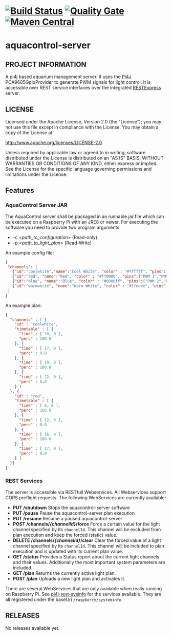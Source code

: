 [![Build Status](https://travis-ci.org/albahrani/aquacontrol-server.svg?branch=master)](https://travis-ci.org/albahrani/aquacontrol-server)
[![Quality Gate](https://sonarqube.com/api/badges/gate?key=com.github.albahrani:aquacontrol-server)](https://sonarqube.com/dashboard/index/com.github.albahrani:aquacontrol-server)
[![Maven Central](https://maven-badges.herokuapp.com/maven-central/com.github.albahrani/aquacontrol-server/badge.svg)](https://maven-badges.herokuapp.com/maven-central/com.github.albahrani/aquacontrol-server)
===============
aquacontrol-server
===============

## PROJECT INFORMATION

A pi4j based aquarium management server. It uses the [Pi4J](https://github.com/Pi4J/pi4j) PCA9685GpioProvider to generate PWM signals for light control. It is accessible over REST service interfaces over the integrated [RESTExpress](https://github.com/RestExpress/RestExpress) server.

## LICENSE
 Licensed under the Apache License, Version 2.0 (the "License");
 you may not use this file except in compliance with the License.
 You may obtain a copy of the License at

 http://www.apache.org/licenses/LICENSE-2.0
  
 Unless required by applicable law or agreed to in writing, software
 distributed under the License is distributed on an "AS IS" BASIS,
 WITHOUT WARRANTIES OR CONDITIONS OF ANY KIND, either express or implied.
 See the License for the specific language governing permissions and
 limitations under the License.

## Features
### AquaControl Server JAR
  The AquaControl server shall be packaged in an runnable jar file which can be executed on a Raspberry Pi with an JRE8 or newer.
  For executing the software you need to provide two program arguments.
  * -c *&lt;path_to_configuration&gt;* (Read-only)
  * -p *&lt;path_to_light_plan&gt;* (Read-Write)

 An example config file:
```json
{
 "channels": [
   {"id":"coolwhite","name":"Cool White", "color" : "#ffffff", "pins": ["PWM 0","PWM 4"]},
   {"id":"red", "name":"Red", "color" : "#ff0000", "pins":["PWM 1","PWM 5"]},
   {"id":"blue", "name":"Blue", "color" : "#0000ff", "pins":["PWM 2","PWM 6"]},
   {"id":"warmwhite", "name":"Warm White", "color" : "#ffeeee", "pins":["PWM 3", "PWM 7"]}   
 ]
}
```

 An example plan:
```json
{
  "channels" : [ {
    "id" : "coolwhite",
    "timetable" : [ {
      "time" : [ 10, 0 ],
      "perc" : 100.0
    }, {
      "time" : [ 17, 0 ],
      "perc" : 0.0
    }, {
      "time" : [ 19, 0 ],
      "perc" : 100.0
    }, {
      "time" : [ 22, 0 ],
      "perc" : 0.0
    } ]    
  }, {
    "id" : "red",
    "timetable" : [ {
      "time" : [ 6, 0 ],
      "perc" : 100.0
    }, {
      "time" : [ 12, 0 ],
      "perc" : 0.0
    }, {
      "time" : [ 16, 0 ],
      "perc" : 100.0
    }, {
      "time" : [ 17, 0 ],
      "perc" : 0.0
    } ]    
  }]
}
```

### REST Services
 The server is accessible via RESTfull Webservices. All Webservices support CORS preflight requests.
 The following WebServices are currently available:
 
 * **PUT /shutdown**
 Stops the aquacontrol-server software
 * **PUT /pause**
 Pause the aquacontrol-server plan execution
 * **PUT /resume**
 Resume a paused aquacontrol-server
 * **POST /channels/*{channelId}*/force**
 Force a certain value for the light channel specified by its `channelId`. This channel will be excluded from plan execution and keep the forced (static) value.
 * **DELETE /channels/*{channelId}*/clear**
 Clear the forced value of a light channel specified by its `channelId`. This channel will be included to plan  execution and is updated with its current plan value.
 * **GET /status**
 Provides a Status report about the current light channels and their values. Additionally the most important system parameters are included.
 * **GET /plan**
 Returns the currently active light plan.
 * **POST /plan**
 Uploads a new light plan and activates it.

There are several WebServices that are only available when really running on Raspberry Pi. See [pi4j-rest-sysinfo](https://github.com/albahrani/pi4j-rest-sysinfo) for the services available. They are all registered under the baseUri `/raspberry/systeminfo`.

## RELEASES
 No releases available yet.
